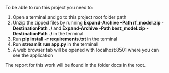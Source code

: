 To be able to run this project you need to:
1. Open a terminal and go to this project root folder path
2. Unzip the zipped files by running **Expand-Archive -Path rf_model.zip -DestinationPath ./** 
   and **Expand-Archive -Path best_model.zip -DestinationPath ./** in the terminal
3. Run **pip install -r requirements.txt** in the terminal
4. Run **streamlit run app.py** in the terminal
5. A web browser tab will be opened with localhost:8501 where you can see the application

The report for this work will be found in the folder docs in the root.